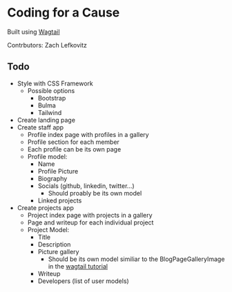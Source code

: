 # Coding for a Cause
Built using [Wagtail](https://wagtail.io/)

Contrbutors: Zach Lefkovitz

## Todo
* Style with CSS Framework
    * Possible options
        * Bootstrap
        * Bulma
        * Tailwind
* Create landing page
* Create staff app
    * Profile index page with profiles in a gallery
    * Profile section for each member
    * Each profile can be its own page
    * Profile model:
        * Name
        * Profile Picture
        * Biography
        * Socials (github, linkedin, twitter...)
            * Should proably be its own model
        * Linked projects
* Create projects app
    * Project index page with projects in a gallery
    * Page and writeup for each individual project
    * Project Model:
        * Title
        * Description
        * Picture gallery
            * Should be its own model similiar to the BlogPageGalleryImage in the [wagtail tutorial](https://docs.wagtail.io/en/stable/getting_started/tutorial.html)
        * Writeup
        * Developers (list of user models)